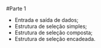 #Parte 1

- Entrada e saída de dados;
- Estrutura de seleção simples;
- Estrutura de seleção composta;
- Estrutura de seleção encadeada.
